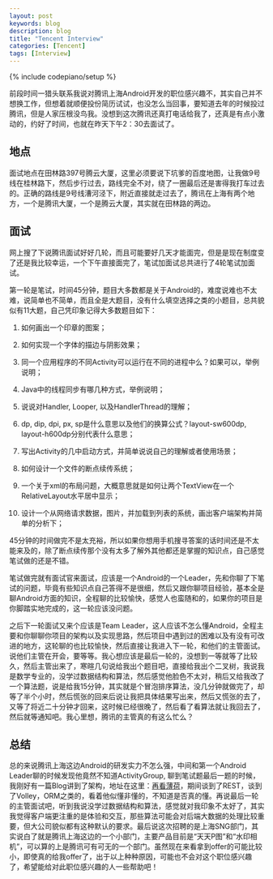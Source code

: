 ```yaml
---
layout: post
keywords: blog
description: blog
title: "Tencent Interview"
categories: [Tencent]
tags: [Interview]
---
```

{% include codepiano/setup %}

前段时间一猎头联系我说对腾讯上海Android开发的职位感兴趣不，其实自己并不想换工作，但想着就顺便投份简历试试，也没怎么当回事，要知道去年的时候投过腾讯，但是人家压根没鸟我。没想到这次腾讯还真打电话给我了，还真是有点小激动的，约好了时间，也就在昨天下午2：30去面试了。

## 地点

面试地点在田林路397号腾云大厦，这里必须要说下坑爹的百度地图，让我做9号线在桂林路下，然后步行过去，路线完全不对，绕了一圈最后还是害得我打车过去的。正确的路线是9号线漕河泾下，附近直接就走过去了，腾讯在上海有两个地方，一个是腾讯大厦，一个是腾云大厦，其实就在田林路的两边。

## 面试

网上搜了下说腾讯面试好好几轮，而且可能要好几天才能面完，但是是现在制度变了还是我比较幸运，一个下午直接面完了，笔试加面试总共进行了4轮笔试加面试。

第一轮是笔试，时间45分钟，题目大多数都是关于Android的，难度说难也不太难，说简单也不简单，而且全是大题目，没有什么填空选择之类的小题目，总共貌似有11大题，自己凭印象记得大多数题目如下：

1. 如何画出一个印章的图案；

2. 如何实现一个字体的描边与阴影效果；

3. 同一个应用程序的不同Activity可以运行在不同的进程中么？如果可以，举例说明；

4. Java中的线程同步有哪几种方式，举例说明；

5. 说说对Handler, Looper, 以及HandlerThread的理解；

6. dp, dip, dpi, px, sp是什么意思以及他们的换算公式？layout-sw600dp, layout-h600dp分别代表什么意思；

7. 写出Activity的几中启动方式，并简单说说自己的理解或者使用场景；

8. 如何设计一个文件的断点续传系统；

9. 一个关于xml的布局问题，大概意思就是如何让两个TextView在一个RelativeLayout水平居中显示；

10. 设计一个从网络请求数据，图片，并加载到列表的系统，画出客户端架构并简单的分析下；

45分钟的时间做完不是太充裕，所以如果你想用手机搜寻答案的话时间还是不太能来及的，除了断点续传那个没有太多了解外其他都还是掌握的知识点，自己感觉笔试做的还是不错。

笔试做完就有面试官来面试，应该是一个Android的一个Leader，先和你聊了下笔试的问题，毕竟有些知识点自己答得不是很细，然后又跟你聊项目经验，基本全是聊Android方面的知识，全程聊的比较愉快，感觉人也蛮随和的，如果你的项目是你脚踏实地完成的，这一轮应该没问题。

之后下一轮面试又来个应该是Team Leader，这人应该不怎么懂Android，全程主要和你聊聊你项目的架构以及实现思路，然后项目中遇到过的困难以及有没有可改进的地方，这轮聊的也比较愉快，然后直接让我进入下一轮，和他们的主管面试。说他们主管在开会，要等等。我心想应该是最后一轮的，没想到一等就等了比较久，然后主管出来了，寒暄几句说给我出个题目吧，直接给我出个二叉树，我说我是数学专业的，没学过数据结构和算法，然后感觉他脸色不太对，稍后又给我改了一个算法题，说是给我15分钟，其实就是个冒泡排序算法，没几分钟就做完了，却等了半个小时，然后慌张的回来后说让我把具体结果写出来，然后又慌张的去了，又等了将近二十分钟才回来，这时候已经很晚了，然后看了看算法就让我回去了，然后就等通知吧。我心里想，腾讯的主管真的有这么忙么？

## 总结

总的来说腾讯上海这边Android的研发实力不怎么强，中间和第一个Android Leader聊的时候发现他竟然不知道ActivityGroup, 聊到笔试题最后一题的时候，我刚好有一篇Blog讲到了架构，地址在这里：[再看薄荷](http://stormzhang.github.io/android/2014/03/08/review-boohee-architecture/)，期间谈到了REST，谈到了Volley，ORM之类的，看着他似懂非懂的，不知道是否真的懂。再说最后一轮的主管面试吧，听到我说没学过数据结构和算法，感觉就对我印象不太好了，其实我觉得客户端更注重的是体验和交互，那些算法可能会对后端大数据的处理比较重要，但大公司貌似都有这种默认的要求。最后说这次招聘的是上海SNG部门，其实说白了就是腾讯上海这边的一个小部门，主要产品目前是“天天P图”和“水印相机”，可以算的上是腾讯可有可无的一个部门。虽然现在来看拿到offer的可能比较小，即使真的给我offer了，出于以上种种原因，可能也不会对这个职位感兴趣了，希望能给对此职位感兴趣的人一些帮助吧！

